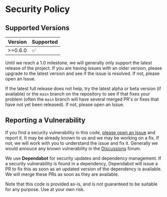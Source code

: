 # Security Policy

## Supported Versions

| Version | Supported          |
| ------- | ------------------ |
| >=0.6.0 | :white_check_mark: |

Until we reach a 1.0 milestone, we will generally only support the latest
release of the project. If you are having issues with an older version, please
upgrade to the latest version and see if the issue is resolved. If not, please
open an Issue.

If the latest full release does not help, try the latest alpha or beta version
(if available) or the `main` branch on the repository to see if that fixes your
problem (often the `main` branch will have several merged PR's or fixes that
have not yet been released). If not, please open an Issue.

## Reporting a Vulnerability

If you find a security vulnerability in this code, [please open an
Issue](https://github.com/seapagan/fastapi-template/issues) and report it. It
may be already known to us and we may be working on a fix. If not, we will work
with you to understand the issue and fix it. Generally we would annouce any
known vulnerability in the
[Discussions](https://github.com/seapagan/fastapi-template/discussions)
forum.

We use **Dependabot** for security updates and dependency management. If a
security vulnerability is found in a dependency, Dependabot will issue a PR to
fix this as soon as an updated version of the dependency is available. We will
merge these PRs as soon as they are available.

Note that this code is provided as-is, and is not guaranteed to be
suitable for any purpose.  Use at your own risk.
